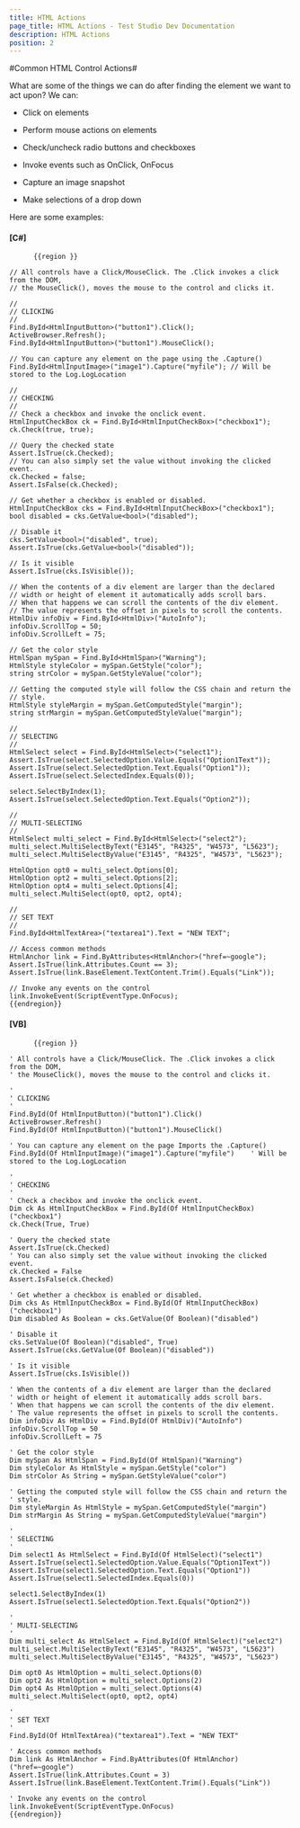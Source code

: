 ```yaml
---
title: HTML Actions
page_title: HTML Actions - Test Studio Dev Documentation
description: HTML Actions 
position: 2
---
```

#Common HTML Control Actions#

What are some of the things we can do after finding the element we want to act upon? We can:

* Click on elements

* Perform mouse actions on elements

* Check/uncheck radio buttons and checkboxes

* Invoke events such as OnClick, OnFocus

* Capture an image snapshot

* Make selections of a drop down
 
Here are some examples:

#### __[C#]__

          {{region }}

    // All controls have a Click/MouseClick. The .Click invokes a click from the DOM,
    // the MouseClick(), moves the mouse to the control and clicks it.
    
    //
    // CLICKING
    //
    Find.ById<HtmlInputButton>("button1").Click();
    ActiveBrowser.Refresh();
    Find.ById<HtmlInputButton>("button1").MouseClick();
    
    // You can capture any element on the page using the .Capture()
    Find.ById<HtmlInputImage>("image1").Capture("myfile"); // Will be stored to the Log.LogLocation
    
    //
    // CHECKING
    //
    // Check a checkbox and invoke the onclick event.
    HtmlInputCheckBox ck = Find.ById<HtmlInputCheckBox>("checkbox1");
    ck.Check(true, true);
    
    // Query the checked state
    Assert.IsTrue(ck.Checked);
    // You can also simply set the value without invoking the clicked event.
    ck.Checked = false;
    Assert.IsFalse(ck.Checked);
    
    // Get whether a checkbox is enabled or disabled.
    HtmlInputCheckBox cks = Find.ById<HtmlInputCheckBox>("checkbox1");
    bool disabled = cks.GetValue<bool>("disabled");
    
    // Disable it
    cks.SetValue<bool>("disabled", true);
    Assert.IsTrue(cks.GetValue<bool>("disabled"));
    
    // Is it visible
    Assert.IsTrue(cks.IsVisible());
    
    // When the contents of a div element are larger than the declared
    // width or height of element it automatically adds scroll bars.
    // When that happens we can scroll the contents of the div element.
    // The value represents the offset in pixels to scroll the contents.
    HtmlDiv infoDiv = Find.ById<HtmlDiv>("AutoInfo");
    infoDiv.ScrollTop = 50;
    infoDiv.ScrollLeft = 75;
    
    // Get the color style
    HtmlSpan mySpan = Find.ById<HtmlSpan>("Warning");
    HtmlStyle styleColor = mySpan.GetStyle("color");
    string strColor = mySpan.GetStyleValue("color");
    
    // Getting the computed style will follow the CSS chain and return the
    // style.
    HtmlStyle styleMargin = mySpan.GetComputedStyle("margin");
    string strMargin = mySpan.GetComputedStyleValue("margin");
    
    //
    // SELECTING
    //
    HtmlSelect select = Find.ById<HtmlSelect>("select1");
    Assert.IsTrue(select.SelectedOption.Value.Equals("Option1Text"));
    Assert.IsTrue(select.SelectedOption.Text.Equals("Option1"));
    Assert.IsTrue(select.SelectedIndex.Equals(0));
    
    select.SelectByIndex(1);
    Assert.IsTrue(select.SelectedOption.Text.Equals("Option2"));
    
    //
    // MULTI-SELECTING
    //
    HtmlSelect multi_select = Find.ById<HtmlSelect>("select2");
    multi_select.MultiSelectByText("E3145", "R4325", "W4573", "L5623");
    multi_select.MultiSelectByValue("E3145", "R4325", "W4573", "L5623");
    
    HtmlOption opt0 = multi_select.Options[0];
    HtmlOption opt2 = multi_select.Options[2];
    HtmlOption opt4 = multi_select.Options[4];
    multi_select.MultiSelect(opt0, opt2, opt4);
    
    //
    // SET TEXT
    //
    Find.ById<HtmlTextArea>("textarea1").Text = "NEW TEXT";
    
    // Access common methods
    HtmlAnchor link = Find.ByAttributes<HtmlAnchor>("href=~google");
    Assert.IsTrue(link.Attributes.Count == 3);
    Assert.IsTrue(link.BaseElement.TextContent.Trim().Equals("Link"));
    
    // Invoke any events on the control
    link.InvokeEvent(ScriptEventType.OnFocus);
    {{endregion}}
 

#### __[VB]__

          {{region }}

    ' All controls have a Click/MouseClick. The .Click invokes a click from the DOM,
    ' the MouseClick(), moves the mouse to the control and clicks it.   
    
    '
    ' CLICKING
    '
    Find.ById(Of HtmlInputButton)("button1").Click()
    ActiveBrowser.Refresh()
    Find.ById(Of HtmlInputButton)("button1").MouseClick()
        
    ' You can capture any element on the page Imports the .Capture()
    Find.ById(Of HtmlInputImage)("image1").Capture("myfile")    ' Will be stored to the Log.LogLocation
        
    '
    ' CHECKING  
    '
    ' Check a checkbox and invoke the onclick event.   
    Dim ck As HtmlInputCheckBox = Find.ById(Of HtmlInputCheckBox)("checkbox1")
    ck.Check(True, True)    
    
    ' Query the checked state
    Assert.IsTrue(ck.Checked)   
    ' You can also simply set the value without invoking the clicked event.
    ck.Checked = False  
    Assert.IsFalse(ck.Checked)
        
    ' Get whether a checkbox is enabled or disabled.
    Dim cks As HtmlInputCheckBox = Find.ById(Of HtmlInputCheckBox)("checkbox1")   
    Dim disabled As Boolean = cks.GetValue(Of Boolean)("disabled")   
    
    ' Disable it
    cks.SetValue(Of Boolean)("disabled", True)   
    Assert.IsTrue(cks.GetValue(Of Boolean)("disabled"))
    
    ' Is it visible   
    Assert.IsTrue(cks.IsVisible())
        
    ' When the contents of a div element are larger than the declared
    ' width or height of element it automatically adds scroll bars.   
    ' When that happens we can scroll the contents of the div element.
    ' The value represents the offset in pixels to scroll the contents.   
    Dim infoDiv As HtmlDiv = Find.ById(Of HtmlDiv)("AutoInfo")
    infoDiv.ScrollTop = 50   
    infoDiv.ScrollLeft = 75
        
    ' Get the color style
    Dim mySpan As HtmlSpan = Find.ById(Of HtmlSpan)("Warning")   
    Dim styleColor As HtmlStyle = mySpan.GetStyle("color")
    Dim strColor As String = mySpan.GetStyleValue("color")
        
    ' Getting the computed style will follow the CSS chain and return the
    ' style.   
    Dim styleMargin As HtmlStyle = mySpan.GetComputedStyle("margin")
    Dim strMargin As String = mySpan.GetComputedStyleValue("margin")
        
    '
    ' SELECTING 
    '  
    Dim select1 As HtmlSelect = Find.ById(Of HtmlSelect)("select1")   
    Assert.IsTrue(select1.SelectedOption.Value.Equals("Option1Text"))   
    Assert.IsTrue(select1.SelectedOption.Text.Equals("Option1"))   
    Assert.IsTrue(select1.SelectedIndex.Equals(0))
        
    select1.SelectByIndex(1)
    Assert.IsTrue(select1.SelectedOption.Text.Equals("Option2"))    
    
    '
    ' MULTI-SELECTING   
    '
    Dim multi_select As HtmlSelect = Find.ById(Of HtmlSelect)("select2")   
    multi_select.MultiSelectByText("E3145", "R4325", "W4573", "L5623")
    multi_select.MultiSelectByValue("E3145", "R4325", "W4573", "L5623")
        
    Dim opt0 As HtmlOption = multi_select.Options(0)   
    Dim opt2 As HtmlOption = multi_select.Options(2)
    Dim opt4 As HtmlOption = multi_select.Options(4)  
    multi_select.MultiSelect(opt0, opt2, opt4)
        
    '
    ' SET TEXT   
    '
    Find.ById(Of HtmlTextArea)("textarea1").Text = "NEW TEXT"
        
    ' Access common methods
    Dim link As HtmlAnchor = Find.ByAttributes(Of HtmlAnchor)("href=~google")   
    Assert.IsTrue(link.Attributes.Count = 3)
    Assert.IsTrue(link.BaseElement.TextContent.Trim().Equals("Link"))
        
    ' Invoke any events on the control
    link.InvokeEvent(ScriptEventType.OnFocus)
    {{endregion}}
